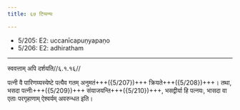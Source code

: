 ```yaml
---
title: ६७ टिप्पन्यः

---
```

- 5/205: E2: uccanīcapuṇyapaṇo
- 5/206: E2: adhiratham

____________________________________________


स्ववत्ताम् अपि दर्शयति//६.१.१६//

पत्नी वै पारिणय्यस्येष्टे पत्यैव गतम् अनुमतं+++({5/207})+++ क्रियते+++({5/208})+++। तथा, भसदा पत्नीः+++({5/209})+++ संयाजयन्ति+++({5/210})+++, भसद्वीर्या हि पत्नयः, भासदा वा एताः परगृहाणाम् ऐश्वर्यम् अवरुन्धत इति।

